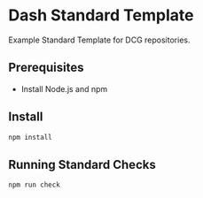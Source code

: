 # Dash Standard Template

Example Standard Template for DCG repositories.

## Prerequisites

- Install Node.js and npm

## Install

```bash
npm install
```

## Running Standard Checks

```bash
npm run check
```
